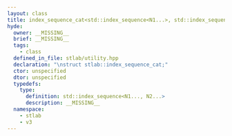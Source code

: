 ```yaml
---
layout: class
title: index_sequence_cat<std::index_sequence<N1...>, std::index_sequence<N2...>>
hyde:
  owner: __MISSING__
  brief: __MISSING__
  tags:
    - class
  defined_in_file: stlab/utility.hpp
  declaration: "\nstruct stlab::index_sequence_cat;"
  ctor: unspecified
  dtor: unspecified
  typedefs:
    type:
      definition: std::index_sequence<N1..., N2...>
      description: __MISSING__
  namespace:
    - stlab
    - v3
---
```

